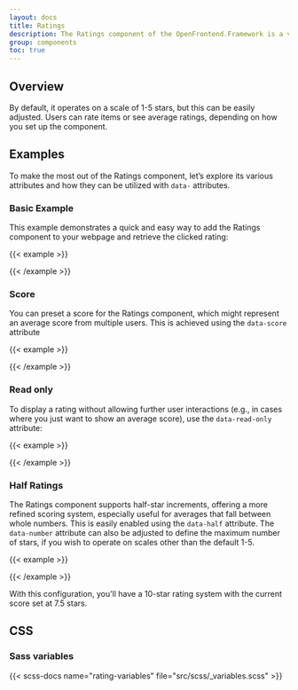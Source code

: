 ```yaml
---
layout: docs
title: Ratings
description: The Ratings component of the OpenFrontend.Framework is a versatile and interactive way to incorporate star ratings into your web applications.
group: components
toc: true
---
```


## Overview
By default, it operates on a scale of 1-5 stars, but this can be easily adjusted. Users can rate items or see average ratings, depending on how you set up the component.

## Examples
To make the most out of the Ratings component, let’s explore its various attributes and how they can be utilized with `data-` attributes.

### Basic Example
This example demonstrates a quick and easy way to add the Ratings component to your webpage and retrieve the clicked rating:

{{< example >}}
<div data-of-rating id="rating"></div>

<script>
  const element = document.getElementById('rating');

  element.addEventListener('clicked.of.rating', (event) => {
    alert(`Clicked rating: ${event.detail.rating}`);
    element.rating.readOnly(true);
  });
</script>
{{< /example >}}

### Score
You can preset a score for the Ratings component, which might represent an average score from multiple users. This is achieved using the `data-score` attribute

{{< example >}}
<div data-of-rating data-score="3"></div>
{{< /example >}}

### Read only
To display a rating without allowing further user interactions (e.g., in cases where you just want to show an average score), use the `data-read-only` attribute:

{{< example >}}
<div data-of-rating data-score="3" data-read-only="true"></div>
{{< /example >}}

### Half Ratings
The Ratings component supports half-star increments, offering a more refined scoring system, especially useful for averages that fall between whole numbers. This is easily enabled using the `data-half` attribute. The `data-number` attribute can also be adjusted to define the maximum number of stars, if you wish to operate on scales other than the default 1-5.

{{< example >}}
<div data-of-rating data-half="true" data-number="10" data-score="7.5"></div>
{{< /example >}}

With this configuration, you'll have a 10-star rating system with the current score set at 7.5 stars.

## CSS

### Sass variables

{{< scss-docs name="rating-variables" file="src/scss/_variables.scss" >}}
